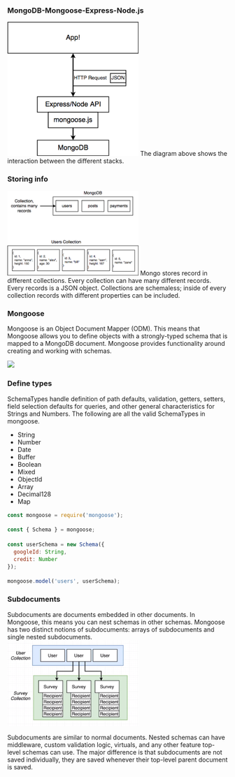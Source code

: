 ### MongoDB-Mongoose-Express-Node.js

<img src="images/mongoDB.png" width="300">
The diagram above shows the interaction between the different stacks. 

### Storing info
<img src="images/mongoDB-storeinfo.png" width="300">
Mongo stores record in different collections. Every collection can have many different records. Every records is a JSON object.  Collections are schemaless; inside of every collection records with different properties can be included. 

### Mongoose
Mongoose is an Object Document Mapper (ODM). This means that Mongoose allows you to define objects with a strongly-typed schema that is mapped to a MongoDB document. Mongoose provides functionality around creating and working with schemas. 

<img src="images/images/mongoose.png?" width="300">

### Define types
SchemaTypes handle definition of path defaults, validation, getters, setters, field selection defaults for queries, and other general characteristics for Strings and Numbers. The following are all the valid SchemaTypes in mongoose.
- String
- Number
- Date
- Buffer
- Boolean
- Mixed
- ObjectId
- Array
- Decimal128
- Map

```js
const mongoose = require('mongoose');

const { Schema } = mongoose;

const userSchema = new Schema({
  googleId: String,
  credit: Number
});

mongoose.model('users', userSchema);
```


### Subdocuments
Subdocuments are documents embedded in other documents. In Mongoose, this means you can nest schemas in other schemas. Mongoose has two distinct notions of subdocuments: arrays of subdocuments and single nested subdocuments.</br>
<img src="images/mongoDB-subdocument.png?" width="300">


Subdocuments are similar to normal documents. Nested schemas can have middleware, custom validation logic, virtuals, and any other feature top-level schemas can use. The major difference is that subdocuments are not saved individually, they are saved whenever their top-level parent document is saved.



